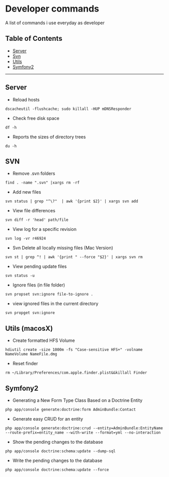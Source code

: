 # Developer commands

A list of commands i use everyday as developer

## Table of Contents

- [Server](#server)
- [Svn](#svn)
- [Utils](#utils-macosx)
- [Symfony2](#symfony2)

- - -

## Server

- Reload hosts
````
dscacheutil -flushcache; sudo killall -HUP mDNSResponder
````
- Check free disk space
````
df -h
````
- Reports the sizes of directory trees
````
du -h
````

## SVN

- Remove .svn folders
````
find . -name ".svn" |xargs rm -rf
````

- Add new files
````
svn status | grep "^\?"  | awk '{print $2}' | xargs svn add
````
- View file differences
````
svn diff -r 'head' path/file
````
- View log for a specific revision
````
svn log -vr r46924
````
- Svn Delete all locally missing files (Mac Version)
````
svn st | grep ^! | awk '{print " --force "$2}' | xargs svn rm
````
- View pending update files
````
svn status -u
````
- Ignore files (in file folder)
````
svn propset svn:ignore file-to-ignore .
````
- view ignored files in the current directory
````
svn propget svn:ignore
````

## Utils (macosX)

- Create formatted HFS Volume
````
hdiutil create -size 1000m -fs "Case-sensitive HFS+" -volname NameVolume NameFile.dmg
````
- Reset finder
````
rm ~/Library/Preferences/com.apple.finder.plist&&killall Finder
````
## Symfony2

- Generating a New Form Type Class Based on a Doctrine Entity
````
php app/console generate:doctrine:form AdminBundle:Contact
````
- Generate easy CRUD for an entity
````
php app/console generate:doctrine:crud --entity=AdminBundle:EntityName --route-prefix=entity_name --with-write --format=yml --no-interaction
````
- Show the pending changes to the database
````
php app/console doctrine:schema:update --dump-sql
````
- Write the pending changes to the database
````
php app/console doctrine:schema:update --force
````



